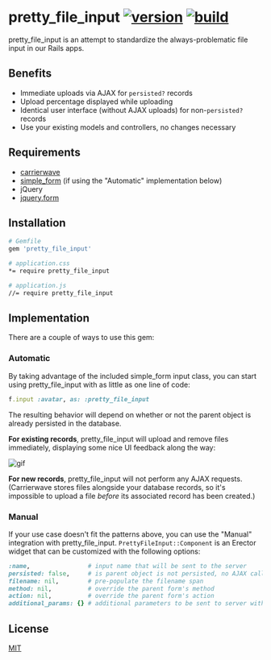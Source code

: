 pretty_file_input [![version]](http://rubygems.org/gems/pretty_file_input) [![build]](https://travis-ci.org/dobtco/pretty_file_input)
=======

pretty_file_input is an attempt to standardize the always-problematic file input in our Rails apps.

## Benefits

- Immediate uploads via AJAX for `persisted?` records
- Upload percentage displayed while uploading
- Identical user interface (without AJAX uploads) for non-`persisted?` records
- Use your existing models and controllers, no changes necessary

## Requirements

- [carrierwave](https://github.com/carrierwaveuploader/carrierwave)
- [simple_form](https://github.com/plataformatec/simple_form) (if using the "Automatic" implementation below)
- jQuery
- [jquery.form](https://github.com/malsup/form/)

## Installation

```sh
# Gemfile
gem 'pretty_file_input'

# application.css
*= require pretty_file_input

# application.js
//= require pretty_file_input
```

## Implementation

There are a couple of ways to use this gem:

### Automatic

By taking advantage of the included simple_form input class, you can start using pretty_file_input with as little as one line of code:

```rb
f.input :avatar, as: :pretty_file_input
```

The resulting behavior will depend on whether or not the parent object is already persisted in the database.

**For existing records**, pretty_file_input will upload and remove files immediately, displaying some nice UI feedback along the way:

![gif](https://s3.amazonaws.com/quickcast/3785/60141/quickcast.gif)

**For new records**, pretty_file_input will not perform any AJAX requests. (Carrierwave stores files alongside your database records, so it's impossible to upload a file _before_ its associated record has been created.)

### Manual

If your use case doesn't fit the patterns above, you can use the "Manual" integration with pretty_file_input. `PrettyFileInput::Component` is an Erector widget that can be customized with the following options:

```rb
:name,                # input name that will be sent to the server
persisted: false,     # is parent object is not persisted, no AJAX calls will be made
filename: nil,        # pre-populate the filename span
method: nil,          # override the parent form's method
action: nil,          # override the parent form's action
additional_params: {} # additional parameters to be sent to server with each request
```

## License

[MIT](http://dobtco.mit-license.org/)

[version]: https://img.shields.io/gem/v/pretty_file_input.svg
[build]: http://img.shields.io/travis/dobtco/pretty_file_input.svg
